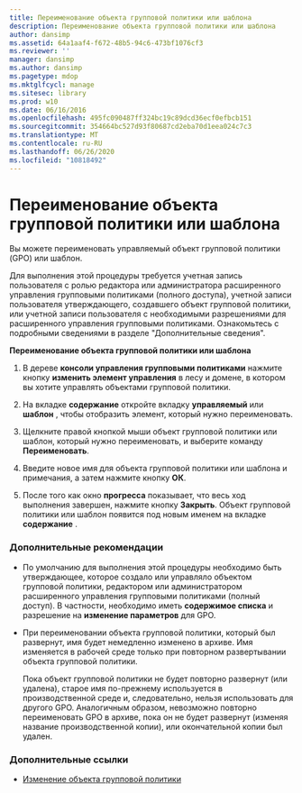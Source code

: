 ```yaml
---
title: Переименование объекта групповой политики или шаблона
description: Переименование объекта групповой политики или шаблона
author: dansimp
ms.assetid: 64a1aaf4-f672-48b5-94c6-473bf1076cf3
ms.reviewer: ''
manager: dansimp
ms.author: dansimp
ms.pagetype: mdop
ms.mktglfcycl: manage
ms.sitesec: library
ms.prod: w10
ms.date: 06/16/2016
ms.openlocfilehash: 495fc090487ff324bc19c89dcd36ecf0efbcb151
ms.sourcegitcommit: 354664bc527d93f80687cd2eba70d1eea024c7c3
ms.translationtype: MT
ms.contentlocale: ru-RU
ms.lasthandoff: 06/26/2020
ms.locfileid: "10818492"
---
```

# Переименование объекта групповой политики или шаблона


Вы можете переименовать управляемый объект групповой политики (GPO) или шаблон.

Для выполнения этой процедуры требуется учетная запись пользователя с ролью редактора или администратора расширенного управления групповыми политиками (полного доступа), учетной записи пользователя утверждающего, создавшего объект групповой политики, или учетной записи пользователя с необходимыми разрешениями для расширенного управления групповыми политиками. Ознакомьтесь с подробными сведениями в разделе "Дополнительные сведения".

**Переименование объекта групповой политики или шаблона**

1.  В дереве **консоли управления групповыми политиками** нажмите кнопку **изменить элемент управления** в лесу и домене, в котором вы хотите управлять объектами групповой политики.

2.  На вкладке **содержание** откройте вкладку **управляемый** или **шаблон** , чтобы отобразить элемент, который нужно переименовать.

3.  Щелкните правой кнопкой мыши объект групповой политики или шаблон, который нужно переименовать, и выберите команду **Переименовать**.

4.  Введите новое имя для объекта групповой политики или шаблона и примечания, а затем нажмите кнопку **ОК**.

5.  После того как окно **прогресса** показывает, что весь ход выполнения завершен, нажмите кнопку **Закрыть**. Объект групповой политики или шаблон появится под новым именем на вкладке **содержание** .

### Дополнительные рекомендации

-   По умолчанию для выполнения этой процедуры необходимо быть утверждающее, которое создало или управляло объектом групповой политики, редактором или администратором расширенного управления групповыми политиками (полный доступ). В частности, необходимо иметь **содержимое списка** и разрешение на **изменение параметров** для GPO.

-   При переименовании объекта групповой политики, который был развернут, имя будет немедленно изменено в архиве. Имя изменяется в рабочей среде только при повторном развертывании объекта групповой политики.

    Пока объект групповой политики не будет повторно развернут (или удалена), старое имя по-прежнему используется в производственной среде и, следовательно, нельзя использовать для другого GPO. Аналогичным образом, невозможно повторно переименовать GPO в архиве, пока он не будет развернут (изменяя название производственной копии), или окончательной копии был удален.

### Дополнительные ссылки

-   [Изменение объекта групповой политики](editing-a-gpo.md)

 

 






